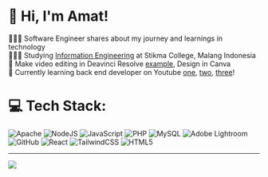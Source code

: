# 👋 Hi, I'm Amat!
👩🏻‍💻 Software Engineer shares about my journey and learnings in technology<br/>
👩🏻‍🎓 Studying [Information Engineering](https://www.stikma.ac.id/) at Stikma College, Malang Indonesia<br/>
🎨 Make video editing in Deavinci Resolve [example](https://www.instagram.com/reel/C3uyLS7vpAr/?utm_source=ig_web_copy_link&igsh=MzRlODBiNWFlZA==), Design in Canva<br/>
💭 Currently learning back end developer on Youtube [one](https://www.youtube.com/@deaafrizal), [two](https://www.youtube.com/@fahreziadha), [three](https://www.youtube.com/@sandhikagalihWPU/featured)!<br/>


# 💻 Tech Stack:
![Apache](https://img.shields.io/badge/apache-%23D42029.svg?style=for-the-badge&logo=apache&logoColor=white) ![NodeJS](https://img.shields.io/badge/node.js-6DA55F?style=for-the-badge&logo=node.js&logoColor=white) ![JavaScript](https://img.shields.io/badge/javascript-%23323330.svg?style=for-the-badge&logo=javascript&logoColor=%23F7DF1E) ![PHP](https://img.shields.io/badge/php-%23777BB4.svg?style=for-the-badge&logo=php&logoColor=white) ![MySQL](https://img.shields.io/badge/mysql-4479A1.svg?style=for-the-badge&logo=mysql&logoColor=white) ![Adobe Lightroom](https://img.shields.io/badge/Adobe%20Lightroom-31A8FF.svg?style=for-the-badge&logo=Adobe%20Lightroom&logoColor=white) ![GitHub](https://img.shields.io/badge/github-%23121011.svg?style=for-the-badge&logo=github&logoColor=white) ![React](https://img.shields.io/badge/react-%2320232a.svg?style=for-the-badge&logo=react&logoColor=%2361DAFB) ![TailwindCSS](https://img.shields.io/badge/tailwindcss-%2338B2AC.svg?style=for-the-badge&logo=tailwind-css&logoColor=white) ![HTML5](https://img.shields.io/badge/html5-%23E34F26.svg?style=for-the-badge&logo=html5&logoColor=white)

<!--# 📊 GitHub Stats:
![](https://github-readme-stats.vercel.app/api?username=fullstemplate&theme=dark&hide_border=true&include_all_commits=false&count_private=false)<br/>
![](https://github-readme-stats.vercel.app/api/top-langs/?username=fullstemplate&theme=dark&hide_border=true&include_all_commits=false&count_private=false&layout=compact)
-->
---
[![](https://visitcount.itsvg.in/api?id=fullstemplate&icon=0&color=0)](https://visitcount.itsvg.in)

<!-- Proudly created with GPRM ( https://gprm.itsvg.in ) -->
